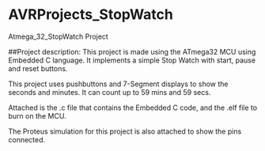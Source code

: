# AVRProjects_StopWatch
Atmega_32_StopWatch Project


##Project description:
This project is made using the ATmega32 MCU using Embedded C language. It implements a simple Stop Watch with start, pause and reset buttons.

This project uses pushbuttons and 7-Segment displays to show the seconds and minutes. It can count up to 59 mins and 59 secs.

Attached is the .c file that contains the Embedded C code, and the .elf file to burn on the MCU.

The Proteus simulation for this project is also attached to show the pins connected.
